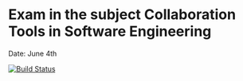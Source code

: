 # Exam in the subject Collaboration Tools in Software Engineering
Date: June 4th

[![Build Status](https://travis-ci.com/hendrikhiir/cse-exam.svg?branch=33_translated_words)](https://travis-ci.com/hendrikhiir/cse-exam)
